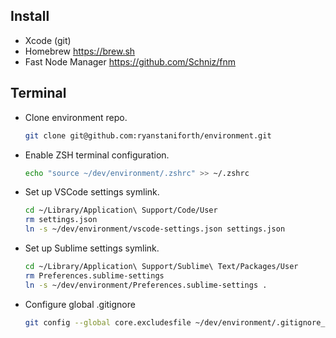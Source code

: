 ## Install

- Xcode (git)
- Homebrew https://brew.sh
- Fast Node Manager https://github.com/Schniz/fnm

## Terminal

- Clone environment repo.
    ```bash
    git clone git@github.com:ryanstaniforth/environment.git
    ```

- Enable ZSH terminal configuration.
    ```bash
    echo "source ~/dev/environment/.zshrc" >> ~/.zshrc
    ```
- Set up VSCode settings symlink.
    ```bash
    cd ~/Library/Application\ Support/Code/User
    rm settings.json
    ln -s ~/dev/environment/vscode-settings.json settings.json
    ```

- Set up Sublime settings symlink.
    ```bash
    cd ~/Library/Application\ Support/Sublime\ Text/Packages/User
    rm Preferences.sublime-settings
    ln -s ~/dev/environment/Preferences.sublime-settings .
    ```

- Configure global .gitignore
    ```bash
    git config --global core.excludesfile ~/dev/environment/.gitignore_global
    ```
